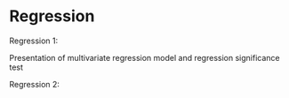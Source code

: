 # Regression
Regression 1:

Presentation of multivariate regression model and regression significance test


Regression 2:
